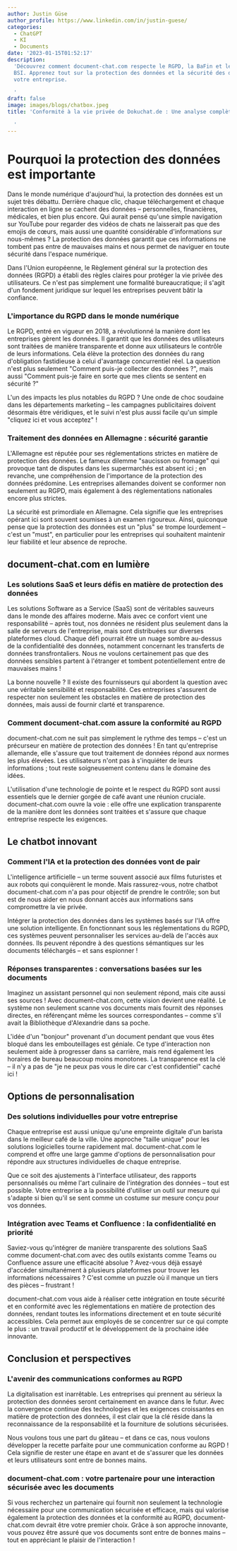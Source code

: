 ```yaml
---
author: Justin Güse
author_profile: https://www.linkedin.com/in/justin-guese/
categories:
  - ChatGPT
  - KI
  - Documents
date: '2023-01-15T01:52:17'
description:
  'Découvrez comment document-chat.com respecte le RGPD, la BaFin et les réglementations
  BSI. Apprenez tout sur la protection des données et la sécurité des documents de
  votre entreprise.

  '
draft: false
image: images/blogs/chatbox.jpeg
title: 'Conformité à la vie privée de Dokuchat.de : Une analyse complète

  '
---
```


# Pourquoi la protection des données est importante

Dans le monde numérique d'aujourd'hui, la protection des données est un sujet très débattu. Derrière chaque clic, chaque téléchargement et chaque interaction en ligne se cachent des données – personnelles, financières, médicales, et bien plus encore. Qui aurait pensé qu'une simple navigation sur YouTube pour regarder des vidéos de chats ne laisserait pas que des emojis de cœurs, mais aussi une quantité considérable d'informations sur nous-mêmes ? La protection des données garantit que ces informations ne tombent pas entre de mauvaises mains et nous permet de naviguer en toute sécurité dans l'espace numérique.

Dans l'Union européenne, le Règlement général sur la protection des données (RGPD) a établi des règles claires pour protéger la vie privée des utilisateurs. Ce n'est pas simplement une formalité bureaucratique; il s'agit d'un fondement juridique sur lequel les entreprises peuvent bâtir la confiance.

### L'importance du RGPD dans le monde numérique

Le RGPD, entré en vigueur en 2018, a révolutionné la manière dont les entreprises gèrent les données. Il garantit que les données des utilisateurs sont traitées de manière transparente et donne aux utilisateurs le contrôle de leurs informations. Cela élève la protection des données du rang d'obligation fastidieuse à celui d'avantage concurrentiel réel. La question n'est plus seulement "Comment puis-je collecter des données ?", mais aussi "Comment puis-je faire en sorte que mes clients se sentent en sécurité ?"

L'un des impacts les plus notables du RGPD ? Une onde de choc soudaine dans les départements marketing – les campagnes publicitaires doivent désormais être véridiques, et le suivi n'est plus aussi facile qu'un simple "cliquez ici et vous acceptez" !

### Traitement des données en Allemagne : sécurité garantie

L'Allemagne est réputée pour ses réglementations strictes en matière de protection des données. Le fameux dilemme "saucisson ou fromage" qui provoque tant de disputes dans les supermarchés est absent ici ; en revanche, une compréhension de l'importance de la protection des données prédomine. Les entreprises allemandes doivent se conformer non seulement au RGPD, mais également à des réglementations nationales encore plus strictes.

La sécurité est primordiale en Allemagne. Cela signifie que les entreprises opérant ici sont souvent soumises à un examen rigoureux. Ainsi, quiconque pense que la protection des données est un "plus" se trompe lourdement – c'est un "must", en particulier pour les entreprises qui souhaitent maintenir leur fiabilité et leur absence de reproche.

## document-chat.com en lumière

### Les solutions SaaS et leurs défis en matière de protection des données

Les solutions Software as a Service (SaaS) sont de véritables sauveurs dans le monde des affaires moderne. Mais avec ce confort vient une responsabilité – après tout, nos données ne résident plus seulement dans la salle de serveurs de l'entreprise, mais sont distribuées sur diverses plateformes cloud. Chaque défi pourrait être un nuage sombre au-dessus de la confidentialité des données, notamment concernant les transferts de données transfrontaliers. Nous ne voulons certainement pas que des données sensibles partent à l'étranger et tombent potentiellement entre de mauvaises mains !

La bonne nouvelle ? Il existe des fournisseurs qui abordent la question avec une véritable sensibilité et responsabilité. Ces entreprises s'assurent de respecter non seulement les obstacles en matière de protection des données, mais aussi de fournir clarté et transparence.

### Comment document-chat.com assure la conformité au RGPD

document-chat.com ne suit pas simplement le rythme des temps – c'est un précurseur en matière de protection des données ! En tant qu'entreprise allemande, elle s'assure que tout traitement de données répond aux normes les plus élevées. Les utilisateurs n'ont pas à s'inquiéter de leurs informations ; tout reste soigneusement contenu dans le domaine des idées.

L'utilisation d'une technologie de pointe et le respect du RGPD sont aussi essentiels que le dernier gorgée de café avant une réunion cruciale. document-chat.com ouvre la voie : elle offre une explication transparente de la manière dont les données sont traitées et s'assure que chaque entreprise respecte les exigences.

## Le chatbot innovant

### Comment l'IA et la protection des données vont de pair

L'intelligence artificielle – un terme souvent associé aux films futuristes et aux robots qui conquièrent le monde. Mais rassurez-vous, notre chatbot document-chat.com n'a pas pour objectif de prendre le contrôle; son but est de nous aider en nous donnant accès aux informations sans compromettre la vie privée.

Intégrer la protection des données dans les systèmes basés sur l'IA offre une solution intelligente. En fonctionnant sous les réglementations du RGPD, ces systèmes peuvent personnaliser les services au-delà de l'accès aux données. Ils peuvent répondre à des questions sémantiques sur les documents téléchargés – et sans espionner !

### Réponses transparentes : conversations basées sur les documents

Imaginez un assistant personnel qui non seulement répond, mais cite aussi ses sources ! Avec document-chat.com, cette vision devient une réalité. Le système non seulement scanne vos documents mais fournit des réponses directes, en référençant même les sources correspondantes – comme s'il avait la Bibliothèque d'Alexandrie dans sa poche.

L'idée d'un "bonjour" provenant d'un document pendant que vous êtes bloqué dans les embouteillages est géniale. Ce type d'interaction non seulement aide à progresser dans sa carrière, mais rend également les horaires de bureau beaucoup moins monotones. La transparence est la clé – il n'y a pas de "je ne peux pas vous le dire car c'est confidentiel" caché ici !

## Options de personnalisation

### Des solutions individuelles pour votre entreprise

Chaque entreprise est aussi unique qu'une empreinte digitale d'un barista dans le meilleur café de la ville. Une approche "taille unique" pour les solutions logicielles tourne rapidement mal. document-chat.com le comprend et offre une large gamme d'options de personnalisation pour répondre aux structures individuelles de chaque entreprise.

Que ce soit des ajustements à l'interface utilisateur, des rapports personnalisés ou même l'art culinaire de l'intégration des données – tout est possible. Votre entreprise a la possibilité d'utiliser un outil sur mesure qui s'adapte si bien qu'il se sent comme un costume sur mesure conçu pour vos données.

### Intégration avec Teams et Confluence : la confidentialité en priorité

Saviez-vous qu'intégrer de manière transparente des solutions SaaS comme document-chat.com avec des outils existants comme Teams ou Confluence assure une efficacité absolue ? Avez-vous déjà essayé d'accéder simultanément à plusieurs plateformes pour trouver les informations nécessaires ? C'est comme un puzzle où il manque un tiers des pièces – frustrant !

document-chat.com vous aide à réaliser cette intégration en toute sécurité et en conformité avec les réglementations en matière de protection des données, rendant toutes les informations directement et en toute sécurité accessibles. Cela permet aux employés de se concentrer sur ce qui compte le plus : un travail productif et le développement de la prochaine idée innovante.

## Conclusion et perspectives

### L'avenir des communications conformes au RGPD

La digitalisation est inarrêtable. Les entreprises qui prennent au sérieux la protection des données seront certainement en avance dans le futur. Avec la convergence continue des technologies et les exigences croissantes en matière de protection des données, il est clair que la clé réside dans la reconnaissance de la responsabilité et la fourniture de solutions sécurisées.

Nous voulons tous une part du gâteau – et dans ce cas, nous voulons développer la recette parfaite pour une communication conforme au RGPD ! Cela signifie de rester une étape en avant et de s'assurer que les données et leurs utilisateurs sont entre de bonnes mains.

### document-chat.com : votre partenaire pour une interaction sécurisée avec les documents

Si vous recherchez un partenaire qui fournit non seulement la technologie nécessaire pour une communication sécurisée et efficace, mais qui valorise également la protection des données et la conformité au RGPD, document-chat.com devrait être votre premier choix. Grâce à son approche innovante, vous pouvez être assuré que vos documents sont entre de bonnes mains – tout en appréciant le plaisir de l'interaction !
